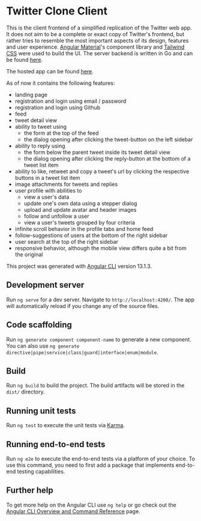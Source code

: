 # Twitter Clone Client

This is the client frontend of a simplified replication of the Twitter web app.
It does not aim to be a complete or exact copy of Twitter's frontend, but rather tries to
resemble the most important aspects of its design, features and user experience.
[Angular Material](https://material.angular.io)'s component library and [Tailwind CSS](https://tailwindcss.com)
were used to build the UI.
The server backend is written in Go and can be found [here](https://github.com/benjamin-ebert/twitter-clone-server).

The hosted app can be found [here](https://twitter-clone.benjaminebert.net).

As of now it contains the following features:
- landing page
- registration and login using email / password
- registration and login using Github
- feed
- tweet detail view
- ability to tweet using
  - the form at the top of the feed
  - the dialog opening after clicking the tweet-button on the left sidebar
- ability to reply using
  - the form below the parent tweet inside its tweet detail view
  - the dialog opening after clicking the reply-button at the bottom of a tweet list item
- ability to like, retweet and copy a tweet's url by clicking the respective buttons in a tweet list item
- image attachments for tweets and replies
- user profile with abilities to
  - view a user's data
  - update one's own data using a stepper dialog
  - upload and update avatar and header images
  - follow and unfollow a user
  - view a user's tweets grouped by four criteria
- infinite scroll behavior in the profile tabs and home feed
- follow-suggestions of users at the bottom of the right sidebar
- user search at the top of the right sidebar
- responsive behavior, although the mobile view differs quite a bit from the original

This project was generated with [Angular CLI](https://github.com/angular/angular-cli) version 13.1.3.

## Development server

Run `ng serve` for a dev server. Navigate to `http://localhost:4200/`. The app will automatically reload if you change any of the source files.

## Code scaffolding

Run `ng generate component component-name` to generate a new component. You can also use `ng generate directive|pipe|service|class|guard|interface|enum|module`.

## Build

Run `ng build` to build the project. The build artifacts will be stored in the `dist/` directory.

## Running unit tests

Run `ng test` to execute the unit tests via [Karma](https://karma-runner.github.io).

## Running end-to-end tests

Run `ng e2e` to execute the end-to-end tests via a platform of your choice. To use this command, you need to first add a package that implements end-to-end testing capabilities.

## Further help

To get more help on the Angular CLI use `ng help` or go check out the [Angular CLI Overview and Command Reference](https://angular.io/cli) page.
